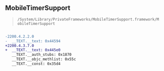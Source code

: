 ## MobileTimerSupport

> `/System/Library/PrivateFrameworks/MobileTimerSupport.framework/MobileTimerSupport`

```diff

-2200.4.2.2.0
-  __TEXT.__text: 0x44594
+2200.4.3.7.0
+  __TEXT.__text: 0x445e0
   __TEXT.__auth_stubs: 0x1870
   __TEXT.__objc_methlist: 0x55c
   __TEXT.__const: 0x35d4

```
